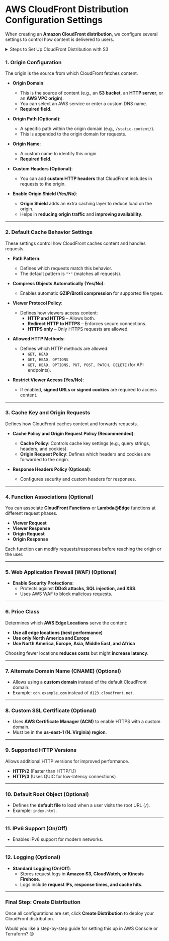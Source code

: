 # **AWS CloudFront Distribution Configuration Settings**
When creating an **Amazon CloudFront distribution**, we configure several settings to control how content is delivered to users.

<details>
  <summary>Steps to Set Up CloudFront Distribution with S3</summary>

## **Steps to Set Up CloudFront Distribution with S3**
### **Step 1: Create an S3 Bucket**
1. Open the AWS Management Console.
2. Navigate to **Amazon S3**.
3. Click **Create Bucket** and provide a unique name.
4. Select a region (e.g., US-East-1).
5. **Block all public access** (recommended).
6. Click **Create Bucket**.

### **Step 2: Upload Static Content**
1. Open the created **S3 bucket**.
2. Click **Upload** and add static files (e.g., images, HTML, CSS).
3. Click **Upload** to store the files.

### **Step 3: Create a CloudFront Distribution**
1. Open the **AWS CloudFront Console**.
2. Click **Create Distribution**.
3. Under **Origin Settings**:
   - **Origin Domain**: Select your S3 bucket.
   - **Origin Access**: Choose **Origin Access Control (OAC)** (recommended for security).
4. Click **Create New Origin Access Control Setting**:
   - Name: Give a meaningful name.
   - Signing Behavior: Select **Sign Requests (Recommended)**.
   - Click **Create**.
5. Enable **Origin Shield** (optional).

### **Step 4: Configure Cache Behavior**
1. **Redirect HTTP to HTTPS**.
2. **Allowed HTTP Methods**:
   - If serving only static files: **GET, HEAD**.
   - If accepting write requests: **GET, HEAD, PUT, POST, PATCH, DELETE**.
3. **Cache Policy**: Choose **Optimized for S3**.

### **Step 5: Enable Web Application Firewall (WAF)**
1. Under **Web Application Firewall Settings**, enable **AWS WAF**.
2. This protects against unwanted traffic and bot attacks.

### **Step 6: Use Edge Locations for Performance**
1. Choose **Use All Edge Locations** for global availability.
2. This ensures content is accessible from the nearest edge location.

### **Step 7: Generate & Apply S3 Bucket Policy**
1. Once CloudFront is created, copy the **CloudFront-generated S3 policy**.
2. Go to **S3 Bucket** > **Permissions** > **Bucket Policy**.
3. Replace any existing policy and **paste the copied policy**.
4. Click **Save Changes**.

### **Step 8: Test CloudFront Distribution**
1. Navigate to **CloudFront Console** > **Distributions**.
2. Copy the **CloudFront Domain Name**.
3. Access files via:
   - `https://<CloudFront_Domain>/object.png`
4. Test HTTP redirection by removing **https** from the URL.
5. The request should redirect to **HTTPS**.

</details>

### **1. Origin Configuration**
The origin is the source from which CloudFront fetches content.

- **Origin Domain**:  
  - This is the source of content (e.g., an **S3 bucket**, an **HTTP server**, or an **AWS VPC origin**).
  - You can select an AWS service or enter a custom DNS name.
  - **Required field**.

- **Origin Path (Optional)**:  
  - A specific path within the origin domain (e.g., `/static-content/`).
  - This is appended to the origin domain for requests.

- **Origin Name**:  
  - A custom name to identify this origin.  
  - **Required field**.

- **Custom Headers (Optional)**:  
  - You can add **custom HTTP headers** that CloudFront includes in requests to the origin.

- **Enable Origin Shield (Yes/No)**:  
  - **Origin Shield** adds an extra caching layer to reduce load on the origin.
  - Helps in **reducing origin traffic** and **improving availability**.

---

### **2. Default Cache Behavior Settings**
These settings control how CloudFront caches content and handles requests.

- **Path Pattern**:  
  - Defines which requests match this behavior.  
  - The default pattern is `"*"` (matches all requests).

- **Compress Objects Automatically (Yes/No)**:  
  - Enables automatic **GZIP/Brotli compression** for supported file types.

- **Viewer Protocol Policy**:  
  - Defines how viewers access content:
    - **HTTP and HTTPS** – Allows both.
    - **Redirect HTTP to HTTPS** – Enforces secure connections.
    - **HTTPS only** – Only HTTPS requests are allowed.

- **Allowed HTTP Methods**:  
  - Defines which HTTP methods are allowed:
    - `GET, HEAD`
    - `GET, HEAD, OPTIONS`
    - `GET, HEAD, OPTIONS, PUT, POST, PATCH, DELETE` (for API endpoints).

- **Restrict Viewer Access (Yes/No)**:  
  - If enabled, **signed URLs or signed cookies** are required to access content.

---

### **3. Cache Key and Origin Requests**
Defines how CloudFront caches content and forwards requests.

- **Cache Policy and Origin Request Policy (Recommended)**:  
  - **Cache Policy**: Controls cache key settings (e.g., query strings, headers, and cookies).  
  - **Origin Request Policy**: Defines which headers and cookies are forwarded to the origin.

- **Response Headers Policy (Optional)**:  
  - Configures security and custom headers for responses.

---

### **4. Function Associations (Optional)**
You can associate **CloudFront Functions** or **Lambda@Edge** functions at different request phases.

- **Viewer Request**
- **Viewer Response**
- **Origin Request**
- **Origin Response**  

Each function can modify requests/responses before reaching the origin or the user.

---

### **5. Web Application Firewall (WAF) (Optional)**
- **Enable Security Protections**:  
  - Protects against **DDoS attacks, SQL injection, and XSS**.
  - Uses AWS WAF to block malicious requests.

---

### **6. Price Class**
Determines which **AWS Edge Locations** serve the content:

- **Use all edge locations (best performance)**  
- **Use only North America and Europe**  
- **Use North America, Europe, Asia, Middle East, and Africa**  

Choosing fewer locations **reduces costs** but might **increase latency**.

---

### **7. Alternate Domain Name (CNAME) (Optional)**
- Allows using a **custom domain** instead of the default CloudFront domain.
- Example: `cdn.example.com` instead of `d123.cloudfront.net`.

---

### **8. Custom SSL Certificate (Optional)**
- Uses **AWS Certificate Manager (ACM)** to enable HTTPS with a custom domain.
- Must be in the **us-east-1 (N. Virginia) region**.

---

### **9. Supported HTTP Versions**
Allows additional HTTP versions for improved performance.

- **HTTP/2** (Faster than HTTP/1.1)
- **HTTP/3** (Uses QUIC for low-latency connections)

---

### **10. Default Root Object (Optional)**
- Defines the **default file** to load when a user visits the root URL (`/`).
- Example: `index.html`.

---

### **11. IPv6 Support (On/Off)**
- Enables IPv6 support for modern networks.

---

### **12. Logging (Optional)**
- **Standard Logging (On/Off)**:  
  - Stores request logs in **Amazon S3, CloudWatch, or Kinesis Firehose**.  
  - Logs include **request IPs, response times, and cache hits**.

---

### **Final Step: Create Distribution**
Once all configurations are set, click **Create Distribution** to deploy your CloudFront distribution.

Would you like a step-by-step guide for setting this up in AWS Console or Terraform? 😊
